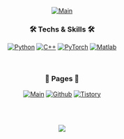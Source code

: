 <div align="center">

[![Main](https://capsule-render.vercel.app/api?type=waving&height=150&text=Kim_%20Dohoon&textBg=false&fontAlign=50&fontColor=7FAAFF&theme=tokyonight&fontSize=40&fontAlignY=30)](#)

<h3>🛠 <b>Techs & Skills</b> 🛠 </h3>

[![Python](https://img.shields.io/badge/Python-3766AB?style=flat-square&logo=Python&logoColor=ffdd54)](https://www.python.org/)
[![C++](https://img.shields.io/badge/C++-3274A4?style=flat-square&logo=C%2B%2B&logoColor=white)](https://learn.microsoft.com/en-us/cpp/?view=msvc-170)
[![PyTorch](https://img.shields.io/badge/PyTorch-EE4C2C?style=flat-square&logo=PyTorch&logoColor=white)](https://pytorch.org/)
[![Matlab](https://img.shields.io/badge/MATLAB-00599C?style=flat-square&logoColor=white)](https://www.mathworks.com/)

<br>
<h3>📃 <b>Pages</b> 📃</h3>

<div>

[![Main](https://img.shields.io/badge/Main_Page-F6F3ED.svg?&style=for-the-badge&logo=Read.cv&logoColor=111111)](https://kdh-yu.github.io/) 
[![Github](https://img.shields.io/badge/Github-181717.svg?&style=for-the-badge&logo=GitHub&logoColor=white)](https://github.com/kdh-yu/)
[![Tistory](https://img.shields.io/badge/Tistory-F2F3F4.svg?&style=for-the-badge&logo=tistory&logoColor=000000)](https://kdhyu.tistory.com/)

<br><br>
<div align="center">
    <a href="https://solved.ac/profile/kdhyu" target='_blank'>
        <img src="http://mazassumnida.wtf/api/v2/generate_badge?boj=kdhyu"/>
    </a>
</div>

</div>
